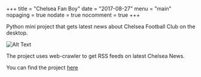 +++
title = "Chelsea Fan Boy"
date = "2017-08-27"
menu = "main"
nopaging = true
nodate = true
nocomment = true
+++

Python mini project that gets latest news about Chelsea Football Club on the desktop. 

<div class="image ">
        <img class="image" src="https://cloud.githubusercontent.com/assets/7876652/16473799/a5495b2e-3e3e-11e6-8cb6-3addc54e5c9b.png" align = "center" alt="Alt Text">
 </div>


The project uses web-crawler to get RSS feeds on latest Chelsea News. 

You can find the project [here](https://github.com/ajnarayan/ChelseaFanboy)